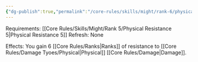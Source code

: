 ```yaml
---
{"dg-publish":true,"permalink":"/core-rules/skills/might/rank-6/physical-resistance-6/"}
---
```


Requirements: [[Core Rules/Skills/Might/Rank 5/Physical Resistance 5\|Physical Resistance 5]]
Refresh: None

Effects:
You gain 6 [[Core Rules/Ranks\|Ranks]] of resistance to [[Core Rules/Damage Tyoes/Physical\|Physical]] [[Core Rules/Damage\|Damage]].